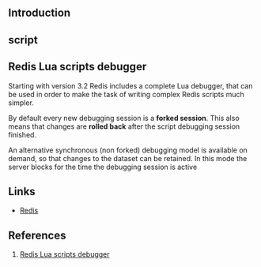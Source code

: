 
## Introduction


## script

## Redis Lua scripts debugger
Starting with version 3.2 Redis includes a complete Lua debugger, that can be used in order to make the task of writing complex Redis scripts much simpler.

By default every new debugging session is a **forked session**. This also means that changes are **rolled back** after the script debugging session finished.

An alternative synchronous (non forked) debugging model is available on demand, so that changes to the dataset can be retained. In this mode the server blocks for the time the debugging session is active





## Links

- [Redis](/docs/CS/DB/Redis/Redis.md?id=struct)

## References
1. [Redis Lua scripts debugger](https://redis.io/topics/ldb)
